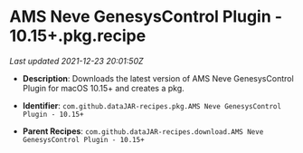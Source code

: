 # AMS Neve GenesysControl Plugin - 10.15+.pkg.recipe

_Last updated 2021-12-23 20:01:50Z_

- **Description**: Downloads the latest version of AMS Neve GenesysControl Plugin for macOS 10.15+ and creates a pkg.

- **Identifier**: `com.github.dataJAR-recipes.pkg.AMS Neve GenesysControl Plugin - 10.15+`

- **Parent Recipes**: `com.github.dataJAR-recipes.download.AMS Neve GenesysControl Plugin - 10.15+`
